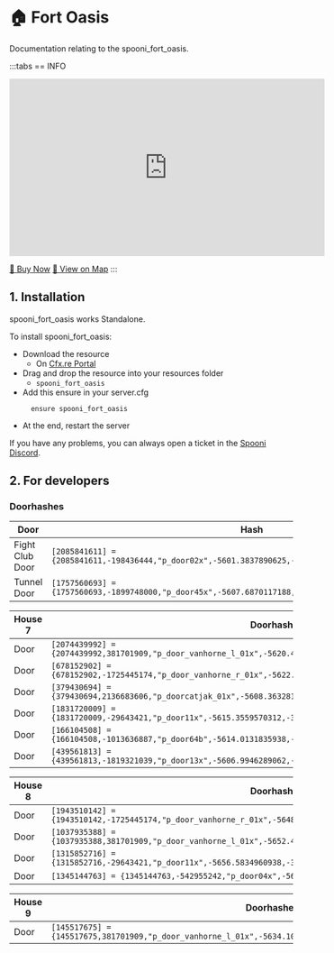 # 🏠 Fort Oasis
Documentation relating to the spooni_fort_oasis.

:::tabs
== INFO
<iframe width="560" height="315" src="https://www.youtube.com/embed/Ir7WoUsu1Bk?si=qix5j2uTFzlvcXXp" frameborder="0" allow="accelerometer; autoplay; clipboard-write; encrypted-media; gyroscope; picture-in-picture; web-share" referrerpolicy="strict-origin-when-cross-origin" allowfullscreen></iframe>

<a href="https://spooni-mapping.tebex.io/package/6892213" class="button-buy">🛒 Buy Now</a>
<a href="https://spooni.de/rdr2/?m=house222" class="button-map">📍 View on Map</a>
:::

## 1. Installation
spooni_fort_oasis works Standalone.  

To install spooni_fort_oasis:
- Download the resource
  - On [Cfx.re Portal](https://portal.cfx.re/)
- Drag and drop the resource into your resources folder
  - `spooni_fort_oasis`
- Add this ensure in your server.cfg
  ```
    ensure spooni_fort_oasis
  ```
- At the end, restart the server

If you have any problems, you can always open a ticket in the [Spooni Discord](https://discord.gg/spooni).

## 2. For developers
### Doorhashes
| Door                      | Hash
|---------------------------|----------------------------------------------------------------------------------|
| Fight Club Door           | `[2085841611] = {2085841611,-198436444,"p_door02x",-5601.3837890625,-3815.4187011719,-24.902997970581}`
| Tunnel Door               | `[1757560693] = {1757560693,-1899748000,"p_door45x",-5607.6870117188,-3755.0268554688,-24.108142852783}`

| House 7                   | Doorhashes
|---------------------------|----------------------------------------------------------------------------------|
| Door                      | `[2074439992] = {2074439992,381701909,"p_door_vanhorne_l_01x",-5620.47265625,-3815.1108398438,-24.015506744385}`
| Door                      | `[678152902] = {678152902,-1725445174,"p_door_vanhorne_r_01x",-5622.5844726562,-3815.5961914062,-24.015506744385}`
| Door                      | `[379430694] = {379430694,2136683606,"p_doorcatjak_01x",-5608.36328125,-3811.1057128906,-20.686511993408}`
| Door                      | `[1831720009] = {1831720009,-29643421,"p_door11x",-5615.3559570312,-3812.3239746094,-17.411510467529}`
| Door                      | `[166104508] = {166104508,-1013636887,"p_door64b",-5614.0131835938,-3820.2299804688,-20.707508087158}`
| Door                      | `[439561813] = {439561813,-1819321039,"p_door13x",-5606.9946289062,-3817.0593261719,-17.415035247803}`

| House 8                   | Doorhashes
|---------------------------|----------------------------------------------------------------------------------|
| Door                      | `[1943510142] = {1943510142,-1725445174,"p_door_vanhorne_r_01x",-5648.388671875,-3815.0080566406,-21.380619049072}`
| Door                      | `[1037935388] = {1037935388,381701909,"p_door_vanhorne_l_01x",-5652.4599609375,-3813.8156738281,-17.966617584229}`
| Door                      | `[1315852716] = {1315852716,-29643421,"p_door11x",-5656.5834960938,-3817.0356445312,-17.985614776611}`
| Door                      | `[1345144763] = {1345144763,-542955242,"p_door04x",-5659.2890625,-3808.4152832031,-21.391048431396}`

| House 9                   | Doorhashes
|---------------------------|----------------------------------------------------------------------------------|
| Door                      | `[145517675] = {145517675,381701909,"p_door_vanhorne_l_01x",-5634.1064453125,-3788.3791503906,-23.597230911255}`